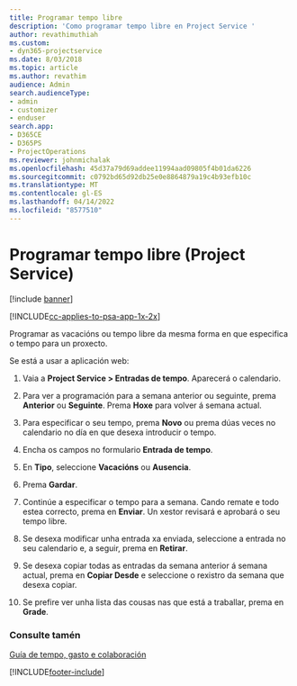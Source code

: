 ```yaml
---
title: Programar tempo libre
description: 'Como programar tempo libre en Project Service '
author: revathimuthiah
ms.custom:
- dyn365-projectservice
ms.date: 8/03/2018
ms.topic: article
ms.author: revathim
audience: Admin
search.audienceType:
- admin
- customizer
- enduser
search.app:
- D365CE
- D365PS
- ProjectOperations
ms.reviewer: johnmichalak
ms.openlocfilehash: 45d37a79d69addee11994aad09805f4b01da6226
ms.sourcegitcommit: c0792bd65d92db25e0e8864879a19c4b93efb10c
ms.translationtype: MT
ms.contentlocale: gl-ES
ms.lasthandoff: 04/14/2022
ms.locfileid: "8577510"
---
```

# <a name="schedule-time-off-project-service"></a>Programar tempo libre (Project Service)

[!include [banner](../includes/psa-now-project-operations.md)]

[!INCLUDE[cc-applies-to-psa-app-1x-2x](../includes/cc-applies-to-psa-app-1x-2x.md)]

Programar as vacacións ou tempo libre da mesma forma en que especifica o tempo para un proxecto.  
  
 Se está a usar a aplicación web:  
  
1.  Vaia a **Project Service > Entradas de tempo**. Aparecerá o calendario.  
  
2.  Para ver a programación para a semana anterior ou seguinte, prema **Anterior** ou **Seguinte**. Prema **Hoxe** para volver á semana actual.  
  
3.  Para especificar o seu tempo, prema **Novo** ou prema dúas veces no calendario no día en que desexa introducir o tempo.  
  
4.  Encha os campos no formulario **Entrada de tempo**.  
  
5.  En **Tipo**, seleccione **Vacacións** ou **Ausencia**.  
  
6.  Prema **Gardar**.  
  
7.  Continúe a especificar o tempo para a semana. Cando remate e todo estea correcto, prema en **Enviar**. Un xestor revisará e aprobará o seu tempo libre.  
  
8.  Se desexa modificar unha entrada xa enviada, seleccione a entrada no seu calendario e, a seguir, prema en **Retirar**.  
  
9. Se desexa copiar todas as entradas da semana anterior á semana actual, prema en **Copiar Desde** e seleccione o rexistro da semana que desexa copiar.  
  
10. Se prefire ver unha lista das cousas nas que está a traballar, prema en **Grade**.  
  
### <a name="see-also"></a>Consulte tamén  
 [Guía de tempo, gasto e colaboración](../psa/time-expense-collaboration-guide.md)


[!INCLUDE[footer-include](../includes/footer-banner.md)]
